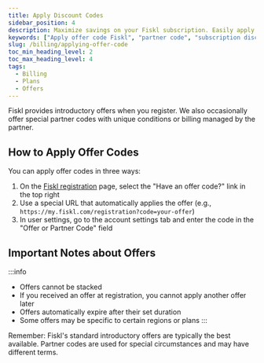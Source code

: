 ```yaml
---
title: Apply Discount Codes
sidebar_position: 4
description: Maximize savings on your Fiskl subscription. Easily apply discount offers or partner codes while managing finances efficiently.
keywords: ["Apply offer code Fiskl", "partner code", "subscription discount", "manage subscription", "savings"]
slug: /billing/applying-offer-code
toc_min_heading_level: 2
toc_max_heading_level: 4
tags:
  - Billing
  - Plans
  - Offers
---
```


Fiskl provides introductory offers when you register. We also occasionally offer special partner codes with unique conditions or billing managed by the partner.

## How to Apply Offer Codes

You can apply offer codes in three ways:

1. On the [Fiskl registration](https://my.fiskl.com/registration) page, select the "Have an offer code?" link in the top right
2. Use a special URL that automatically applies the offer (e.g., `https://my.fiskl.com/registration?code=your-offer`)
3. In user settings, go to the account settings tab and enter the code in the "Offer or Partner Code" field

## Important Notes about Offers

:::info
- Offers cannot be stacked
- If you received an offer at registration, you cannot apply another offer later
- Offers automatically expire after their set duration
- Some offers may be specific to certain regions or plans
:::

Remember: Fiskl's standard introductory offers are typically the best available. Partner codes are used for special circumstances and may have different terms.
